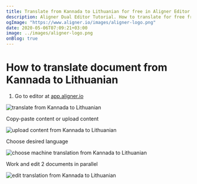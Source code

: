 ```yaml
---
title: Translate from Kannada to Lithuanian for free in Aligner Editor
description: Aligner Dual Editor Tutorial. How to translate for free from Kannada to Lithuanian. Aligner is multilingual document management platform. 
ogImage: "https://www.aligner.io/images/aligner-logo.png"
date: 2020-05-06T07:09:21+03:00
image: ../images/aligner-logo.png
onBlog: true
---
```


# How to translate document from Kannada to Lithuanian

1. Go to editor at [app.aligner.io](https://app.aligner.io "Aligner App web page")

![translate from Kannada to Lithuanian](../aligner-blank-editor.png "translate from Kannada to Lithuanian")

Copy-paste content or upload content

![upload content from Kannada to Lithuanian](../aligner-uploaded-document.png "upload content from Kannada to Lithuanian")

Choose desired language

![choose machine translation from Kannada to Lithuanian](../aligner-language-dropdown.png "choose machine translation from Kannada to Lithuanian")

Work and edit 2 documents in parallel

![edit translation from Kannada to Lithuanian](../aligner-double-sitded-editor.png "edit translation from Kannada to Lithuanian")

